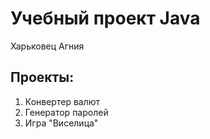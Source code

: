 # Учебный проект Java

Харьковец Агния

## Проекты:
1. Конвертер валют
2. Генератор паролей  
3. Игра "Виселица"